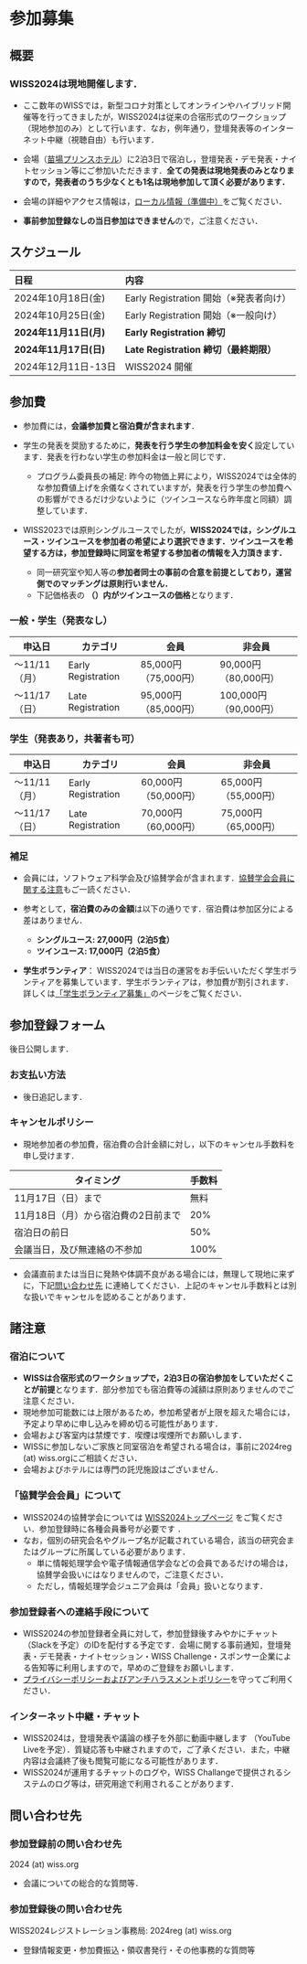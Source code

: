 # 参加募集

## 概要

### WISS2024は現地開催します．
- ここ数年のWISSでは，新型コロナ対策としてオンラインやハイブリッド開催等を行ってきましたが，WISS2024は従来の合宿形式のワークショップ（現地参加のみ）として行います．なお，例年通り，登壇発表等のインターネット中継（視聴自由）も行います．

- 会場（[苗場プリンスホテル](https://www.princehotels.co.jp/naeba/)）に2泊3日で宿泊し，登壇発表・デモ発表・ナイトセッション等にご参加いただきます．**全ての発表は現地発表のみとなりますので，発表者のうち少なくとも1名は現地参加して頂く必要があります．**

- 会場の詳細やアクセス情報は，[ローカル情報（準備中）](./attending-local.html)をご覧ください．

- **事前参加登録なしの当日参加はできません**ので，ご注意ください．

<a id="スケジュール"></a>
## スケジュール
日程|内容
:--|:--
2024年10月18日(金)| Early Registration 開始（※発表者向け）
2024年10月25日(金)| Early Registration 開始（※一般向け）
**2024年11月11日(月)**| **Early Registration 締切**
**2024年11月17日(日)**| **Late Registration 締切（最終期限）**
2024年12月11日-13日 | WISS2024 開催　

## 参加費
- 参加費には，**会議参加費と宿泊費が含まれます**．
- 学生の発表を奨励するために，**発表を行う学生の参加料金を安く**設定しています．発表を行わない学生の参加料金は一般と同じです．
	- プログラム委員長の補足:  昨今の物価上昇により，WISS2024では全体的な参加費値上げを余儀なくされていますが，発表を行う学生の参加費への影響ができるだけ少ないように（ツインユースなら昨年度と同額）調整しています．

- WISS2023では原則シングルユースでしたが，**WISS2024では，シングルユース・ツインユースを参加者の希望により選択できます．ツインユースを希望する方は，参加登録時に同室を希望する参加者の情報を入力頂きます．**
	- 同一研究室や知人等の**参加者同士の事前の合意を前提としており，運営側でのマッチングは原則行いません．**
	- 下記価格表の **（）内がツインユースの価格**となります．

### 一般・学生（発表なし）
|申込日|	カテゴリ	| 会員|	非会員|
|----|----|----|----|
|～11/11（月）| Early Registration | 85,000円（75,000円） | 90,000円（80,000円） |
|～11/17（日）| Late Registration | 95,000円（85,000円）| 100,000円（90,000円） |

### 学生（発表あり，共著者も可）

|申込日|	カテゴリ	| 会員|	非会員|
|----|----|----|----|
|～11/11（月）| Early Registration | 60,000円（50,000円） | 65,000円 （55,000円）|
|～11/17（日）| Late Registration | 70,000円（60,000円） | 75,000円（65,000円） |

### 補足

- 会員には，ソフトウェア科学会及び協賛学会が含まれます．[協賛学会会員に関する注意](#協賛学会)もご一読ください．
- 参考として，**宿泊費のみの金額**は以下の通りです．宿泊費は参加区分による差はありません． 
	- **シングルユース: 27,000円（2泊5食）**  
	- **ツインユース: 17,000円（2泊5食）**

- **学生ボランティア**： WISS2024では当日の運営をお手伝いいただく学生ボランティアを募集しています．学生ボランティアは，参加費が割引されます．詳しくは[「学生ボランティア募集」](./call-for-studentvolunteer.html)のページをご覧ください．
<!--学生ボランティアは，発表がない場合も「学生（発表あり）」の料金で参加可能です．-->

## 参加登録フォーム
後日公開します．

### お支払い方法
- 後日追記します．

### キャンセルポリシー
- 現地参加者の参加費，宿泊費の合計金額に対し，以下のキャンセル手数料を申し受けます．

| タイミング |	手数料 |
| ---- | ---- |
| 11月17日（日）まで	| 無料 |
| 11月18日（月）から宿泊費の2日前まで	| 20% |
| 宿泊日の前日 |	50% |
| 会議当日，及び無連絡の不参加	| 100% |

- 会議直前または当日に発熱や体調不良がある場合には，無理して現地に来ずに，下記[問い合わせ先](#問い合わせ先)
に連絡してください．上記のキャンセル手数料とは別な扱いでキャンセルを認めることがあります．


## 諸注意
### 宿泊について
- **WISSは合宿形式のワークショップで，2泊3日の宿泊参加をしていただくことが前提**となります．部分参加でも宿泊費等の減額は原則ありませんのでご注意ください．
- 現地参加可能数には上限があるため，参加希望者が上限を超えた場合には，予定より早めに申し込みを締め切る可能性があります．
- 会場および客室内は禁煙です．喫煙は喫煙所でお願いします．
- WISSに参加しないご家族と同室宿泊を希望される場合は，事前に2024reg (at) wiss.orgにご相談ください．
- 会場およびホテルには専門の託児施設はございません．

<a id="協賛学会"></a>
### 「協賛学会会員」について
- WISS2024の協賛学会については [WISS2024トップページ](https://www.wiss.org/WISS2024/) をご覧ください．参加登録時に各種会員番号が必要です ．
- なお，個別の研究会名やグループ名が記載されている場合，該当の研究会またはグループに所属している必要があります．
	-  単に情報処理学会や電子情報通信学会などの会員であるだけの場合は，協賛学会扱いにはなりませんので，ご注意ください．
	- ただし，情報処理学会ジュニア会員は「会員」扱いとなります．

### 参加登録者への連絡手段について
- WISS2024の参加登録者全員に対して，参加登録後すみやかにチャット（Slackを予定）のIDを配付する予定です．会場に関する事前通知，登壇発表・デモ発表・ナイトセッション・WISS Challenge・スポンサー企業による告知等に利用しますので，早めのご登録をお願いします．
- [プライバシーポリシーおよびアンチハラスメントポリシー](./attending-policy.html)を守ってご利用ください．

### インターネット中継・チャット
- WISS2024は，登壇発表や議論の様子を外部に動画中継します （YouTube Liveを予定）．質疑応答も中継されますので，ご了承ください．また，中継内容は会議終了後も閲覧可能になる可能性があります．
- WISS2024が運用するチャットのログや，WISS Challangeで提供されるシステムのログ等は，研究用途で利用されることがあります．



<!--
### お支払い方法

 現地参加者は参加費および宿泊費の合計金額を下記の口座へお振り込み下さい．個別に案内を送りませんので，申込者皆さん各自でのお振り込み確認をお願いします．

>PayPay銀行（旧ジャパンネット銀行）<br>
> すずめ支店（店番号002）<br>
> 普通預金口座<br>
> 口座番号：5170532<br>
>口座名義：一般社団法人日本ソフトウェア科学会ＩＳＳ<br>
　　　　　シャ）ニホンソフトウェアカガクカイアイエスエス

11/27（月）までにお振り込みいただけますようお願いいたします．
- 恐れ入りますが，振込手数料はお振込人各自でご負担下さい．
- お振込人名義と参加者のお名前は必ず同一として下さい．

- 振り込みの際は，カッコ外の『参加費と宿泊費の合計額』をお振り込みください．
- 振り込みは11月14日（火）以降，11月27日（月）までに行うようにしてください．振り込み開始日を遅くしているのは，完全オンライン開催となったときの返金手続きを極力少なくするためです．
- 11/6（月）までのearly registrationの期間に参加申込いただけると，大変お得な金額設定となっております．できるだけ，この日までに申し込みいただけるようお願いいたします．

- 
### キャンセルポリシー
現地参加者の参加費，宿泊費の合計金額に対し，以下のキャンセル手数料を申し受けます．

| タイミング |	手数料 |
| ---- | ---- |
| 11月17日（日）まで	| 無料 |
| 11月18日（月）から宿泊費の2日前まで	| 20% |
| 宿泊日の前日 |	50% |
| 会議当日，及び無連絡の不参加	| 100% |

- 現地参加者で，当日発熱や体調不良がある場合には，無理して現地に来ないようにしてください．現地に来ても，発熱等がある場合にはキャンセル扱いとし，会議に参加することはできません．また，参加直前に発熱や体調不良がある場合には，無理して会場に来ずに連絡をください．それらの場合，上記のキャンセル手数料とは別な扱いでキャンセルを認めることがあります．

-->


<!--
### 参加登録時にお伺いする情報（事前にご準備頂く情報）
- 氏名（ふりがな），所属，メールアドレス，電話番号，郵便番号，住所，種別（一般／学生）
- 参加区分，学会名，会員番号
- 領収書区分（一括で１つ／参加費と宿泊費の２つ／不要），領収書名義
- 送迎バスの乗車予定
- 相部屋（同居家族の場合のみ）
### プライバシーポリシー
### アンチハラスメントポリシー

-->
<!--
- 学生ボランティアや家族連れ宿泊の方など，一部の方は，振込む金額が未確定・変更となることもあるかと思います．その場合は，まず参加登録をして頂き，費用未確定の旨を登録フォームの備考欄にご記入下さい．金額が確定し次第，レジストレーション事務局からお振り込み額の連絡をいたします．
-->
<!--は「インタラクティブシステムとソフトウェア研究会」まで-->

<a id="問い合わせ先"></a>
## 問い合わせ先
### 参加登録前の問い合わせ先
2024 (at) wiss.org<br>
- 会議についての総合的な質問等．

### 参加登録後の問い合わせ先
WISS2024レジストレーション事務局: 2024reg (at) wiss.org<br>
- 登録情報変更・参加費振込・領収書発行・その他事務的な質問等
<!--stackedit_data:
eyJoaXN0b3J5IjpbMjA5ODE1OTE2LDE0ODQ3MDg5MjgsMTMyMj
c5NzQsLTg1NDc1ODkwMywxMTUxMzExODMzLDY0MTg4Nzk4Niwt
NDcwOTQ4NTY5LDQzMTQ1NDgxOSwtMTc0NjM1ODU3NiwtMzU5OD
k3NjQ4LDEwNjMzODc4NjgsLTEyMTI4NjU4MzIsLTE5MjQ0NTUz
NzYsLTE4OTA2ODc0MDAsNzc0MTM3MzM0LDc0MjI2NjA3MCwxNT
kxNTUzMTMyLC02NTQ4NTQxMDAsLTEzODEzNDE2OTEsMTUzNjAx
MTQxM119
-->